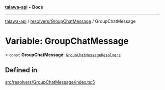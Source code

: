 [**talawa-api**](../../../README.md) • **Docs**

***

[talawa-api](../../../modules.md) / [resolvers/GroupChatMessage](../README.md) / GroupChatMessage

# Variable: GroupChatMessage

\> `const` **GroupChatMessage**: [`GroupChatMessageResolvers`](../../../types/generatedGraphQLTypes/type-aliases/GroupChatMessageResolvers.md)

## Defined in

[src/resolvers/GroupChatMessage/index.ts:5](https://github.com/PalisadoesFoundation/talawa-api/blob/f9e8275b1ddff2d3edcec79ee3b37c07998f6cc3/src/resolvers/GroupChatMessage/index.ts#L5)
